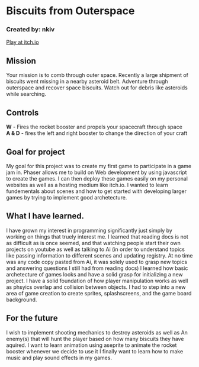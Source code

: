 # Biscuits from Outerspace
### Created by: nkiv
<ins>Play at [itch.io](https://nkiv.itch.io/biscuits-from-outerspace)</ins>

## Mission
Your mission is to comb through outer space. Recently a large shipment of biscuits went missing in a nearby asteroid belt. Adventure through outerspace and recover space biscuits. Watch out for debris like asteroids while searching.

## Controls
**W** - Fires the rocket booster and propels your spacecraft through space\
**A & D** - fires the left and right booster to change the direction of your craft


## Goal for project
My goal for this project was to create my first game to participate in a game jam in. Phaser allows me to build on Web development by using javascript to create the games. I can then deploy these games easily on my personal websites as well as a hosting medium like itch.io. I wanted to learn fundementals about scenes and how to get started with developing larger games by trying to implement good archetecture.

## What I have learned.
I have grown my interest in programming significantly just simply by working on things that truely interest me. I learned that reading docs is not as difficult as is once seemed, and that watching people start their own projects on youtube as well as talking to Ai (in order to understand topics like passing information to different scenes and updating registry. At no time was any code copy pasted from Ai, it was solely used to grasp new topics and answering questions I still had from reading docs) I learned how basic archetecture of games looks and have a solid grasp for initializing a new project. I have a solid foundation of how player manipulation works as well as phsyics overlap and collision between objects. I had to step into a new area of game creation to create sprites, splashscreens, and the game board background.

## For the future
I wish to implement shooting mechanics to destroy asteroids as well as
An enemy(s) that will hunt the player based on how many biscuits they have aquired.
I want to learn animation using aseprite to animate the rocket booster whenever we decide to use it
I finally want to learn how to make music and play sound effects in my games.
